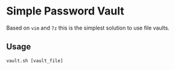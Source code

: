 # Simple Password Vault

Based on `vim` and `7z` this is the simplest solution to use file vaults.

## Usage
```
vault.sh [vault_file]
```


